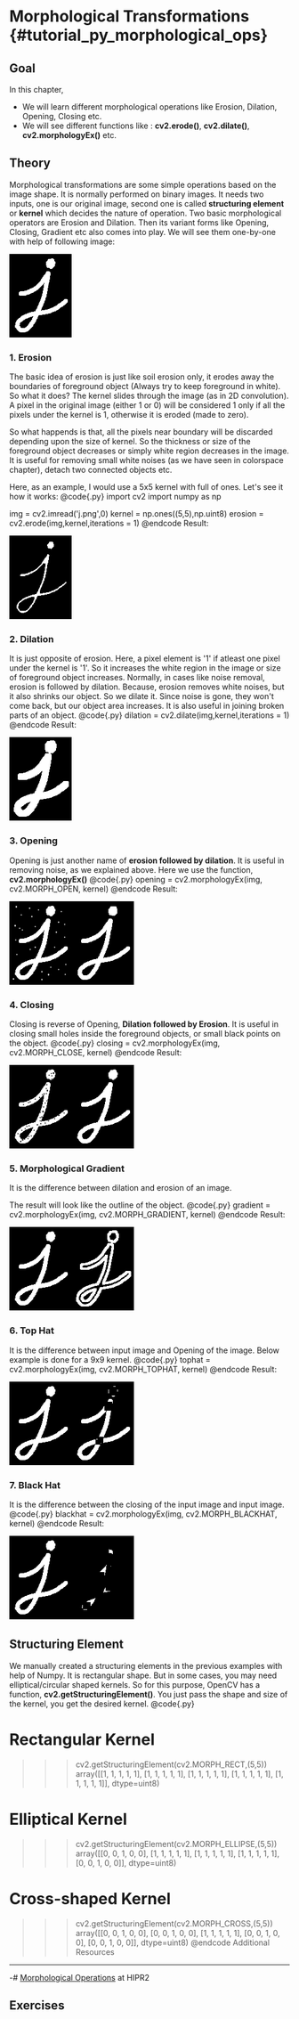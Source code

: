 Morphological Transformations {#tutorial_py_morphological_ops}
=============================

Goal
----

In this chapter,
-   We will learn different morphological operations like Erosion, Dilation, Opening, Closing etc.
-   We will see different functions like : **cv2.erode()**, **cv2.dilate()**, **cv2.morphologyEx()** etc.

Theory
------

Morphological transformations are some simple operations based on the image shape. It is normally performed on binary images. It needs two inputs, one is our original image, second one is called **structuring element** or **kernel** which decides the nature of operation. Two basic morphological operators are Erosion and Dilation. Then its variant forms like Opening, Closing, Gradient etc also comes into play. We will see them one-by-one with help of following image:

![image](images/j.png)

### 1. Erosion

The basic idea of erosion is just like soil erosion only, it erodes away the boundaries of foreground object (Always try to keep foreground in white). So what it does? The kernel slides through the image (as in 2D convolution). A pixel in the original image (either 1 or 0) will be considered 1 only if all the pixels under the kernel is 1, otherwise it is eroded (made to zero).

So what happends is that, all the pixels near boundary will be discarded depending upon the size of kernel. So the thickness or size of the foreground object decreases or simply white region decreases in the image. It is useful for removing small white noises (as we have seen in colorspace chapter), detach two connected objects etc.

Here, as an example, I would use a 5x5 kernel with full of ones. Let's see it how it works:
@code{.py}
import cv2
import numpy as np

img = cv2.imread('j.png',0)
kernel = np.ones((5,5),np.uint8)
erosion = cv2.erode(img,kernel,iterations = 1)
@endcode
Result:

![image](images/erosion.png)

### 2. Dilation

It is just opposite of erosion. Here, a pixel element is '1' if atleast one pixel under the kernel
is '1'. So it increases the white region in the image or size of foreground object increases.
Normally, in cases like noise removal, erosion is followed by dilation. Because, erosion removes
white noises, but it also shrinks our object. So we dilate it. Since noise is gone, they won't come back, but our object area increases. It is also useful in joining broken parts of an object.
@code{.py}
dilation = cv2.dilate(img,kernel,iterations = 1)
@endcode
Result:

![image](images/dilation.png)

### 3. Opening

Opening is just another name of **erosion followed by dilation**. It is useful in removing noise, as we explained above. Here we use the function, **cv2.morphologyEx()**
@code{.py}
opening = cv2.morphologyEx(img, cv2.MORPH_OPEN, kernel)
@endcode
Result:

![image](images/opening.png)

### 4. Closing

Closing is reverse of Opening, **Dilation followed by Erosion**. It is useful in closing small holes inside the foreground objects, or small black points on the object.
@code{.py}
closing = cv2.morphologyEx(img, cv2.MORPH_CLOSE, kernel)
@endcode
Result:

![image](images/closing.png)

### 5. Morphological Gradient

It is the difference between dilation and erosion of an image.

The result will look like the outline of the object.
@code{.py}
gradient = cv2.morphologyEx(img, cv2.MORPH_GRADIENT, kernel)
@endcode
Result:

![image](images/gradient.png)

### 6. Top Hat

It is the difference between input image and Opening of the image. Below example is done for a 9x9
kernel.
@code{.py}
tophat = cv2.morphologyEx(img, cv2.MORPH_TOPHAT, kernel)
@endcode
Result:

![image](images/tophat.png)

### 7. Black Hat

It is the difference between the closing of the input image and input image.
@code{.py}
blackhat = cv2.morphologyEx(img, cv2.MORPH_BLACKHAT, kernel)
@endcode
Result:

![image](images/blackhat.png)

Structuring Element
-------------------

We manually created a structuring elements in the previous examples with help of Numpy. It is rectangular shape. But in some cases, you may need elliptical/circular shaped kernels. So for this purpose, OpenCV has a function, **cv2.getStructuringElement()**. You just pass the shape and size of the kernel, you get the desired kernel.
@code{.py}
# Rectangular Kernel
>>> cv2.getStructuringElement(cv2.MORPH_RECT,(5,5))
>>> array([[1, 1, 1, 1, 1],
       [1, 1, 1, 1, 1],
       [1, 1, 1, 1, 1],
       [1, 1, 1, 1, 1],
       [1, 1, 1, 1, 1]], dtype=uint8)

# Elliptical Kernel
>>> cv2.getStructuringElement(cv2.MORPH_ELLIPSE,(5,5))
>>> array([[0, 0, 1, 0, 0],
       [1, 1, 1, 1, 1],
       [1, 1, 1, 1, 1],
       [1, 1, 1, 1, 1],
       [0, 0, 1, 0, 0]], dtype=uint8)

# Cross-shaped Kernel
>>> cv2.getStructuringElement(cv2.MORPH_CROSS,(5,5))
>>> array([[0, 0, 1, 0, 0],
       [0, 0, 1, 0, 0],
       [1, 1, 1, 1, 1],
       [0, 0, 1, 0, 0],
       [0, 0, 1, 0, 0]], dtype=uint8)
@endcode
Additional Resources
--------------------

-#  [Morphological Operations](http://homepages.inf.ed.ac.uk/rbf/HIPR2/morops.htm) at HIPR2

Exercises
---------
